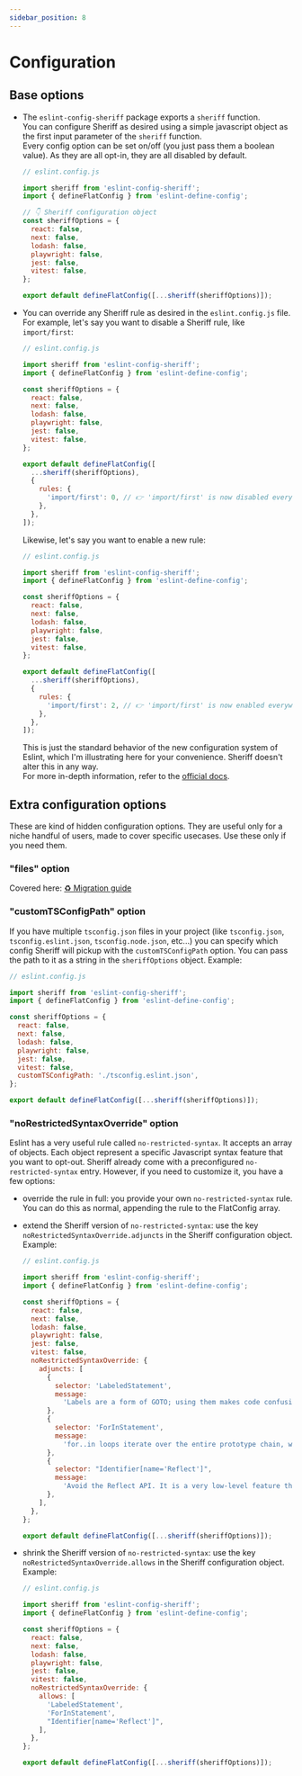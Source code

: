 ```yaml
---
sidebar_position: 8
---
```


# Configuration

## Base options

- The `eslint-config-sheriff` package exports a `sheriff` function.<br />
  You can configure Sheriff as desired using a simple javascript object as the first input parameter of the `sheriff` function.<br />
  Every config option can be set on/off (you just pass them a boolean value). As they are all opt-in, they are all disabled by default.

  ```js
  // eslint.config.js

  import sheriff from 'eslint-config-sheriff';
  import { defineFlatConfig } from 'eslint-define-config';

  // 👇 Sheriff configuration object
  const sheriffOptions = {
    react: false,
    next: false,
    lodash: false,
    playwright: false,
    jest: false,
    vitest: false,
  };

  export default defineFlatConfig([...sheriff(sheriffOptions)]);
  ```

- You can override any Sheriff rule as desired in the `eslint.config.js` file.<br />
  For example, let's say you want to disable a Sheriff rule, like `import/first`:

  ```js
  // eslint.config.js

  import sheriff from 'eslint-config-sheriff';
  import { defineFlatConfig } from 'eslint-define-config';

  const sheriffOptions = {
    react: false,
    next: false,
    lodash: false,
    playwright: false,
    jest: false,
    vitest: false,
  };

  export default defineFlatConfig([
    ...sheriff(sheriffOptions),
    {
      rules: {
        'import/first': 0, // 👉 'import/first' is now disabled everywhere.
      },
    },
  ]);
  ```

  Likewise, let's say you want to enable a new rule:

  ```js
  // eslint.config.js

  import sheriff from 'eslint-config-sheriff';
  import { defineFlatConfig } from 'eslint-define-config';

  const sheriffOptions = {
    react: false,
    next: false,
    lodash: false,
    playwright: false,
    jest: false,
    vitest: false,
  };

  export default defineFlatConfig([
    ...sheriff(sheriffOptions),
    {
      rules: {
        'import/first': 2, // 👉 'import/first' is now enabled everywhere.
      },
    },
  ]);
  ```

  This is just the standard behavior of the new configuration system of Eslint, which I'm illustrating here for your convenience. Sheriff doesn't alter this in any way.<br />
  For more in-depth information, refer to the [official docs](https://eslint.org/docs/latest/user-guide/configuring/configuration-files-new).

## Extra configuration options

These are kind of hidden configuration options. They are useful only for a niche handful of users, made to cover specific usecases. Use these only if you need them.

### "files" option

Covered here: [♻ Migration guide](#migration-guide)

### "customTSConfigPath" option

If you have multiple `tsconfig.json` files in your project (like `tsconfig.json`, `tsconfig.eslint.json`, `tsconfig.node.json`, etc...) you can specify which config Sheriff will pickup with the `customTSConfigPath` option.
You can pass the path to it as a string in the `sheriffOptions` object. Example:

```js
// eslint.config.js

import sheriff from 'eslint-config-sheriff';
import { defineFlatConfig } from 'eslint-define-config';

const sheriffOptions = {
  react: false,
  next: false,
  lodash: false,
  playwright: false,
  jest: false,
  vitest: false,
  customTSConfigPath: './tsconfig.eslint.json',
};

export default defineFlatConfig([...sheriff(sheriffOptions)]);
```

### "noRestrictedSyntaxOverride" option

Eslint has a very useful rule called `no-restricted-syntax`. It accepts an array of objects. Each object represent a specific Javascript syntax feature that you want to opt-out.
Sheriff already come with a preconfigured `no-restricted-syntax` entry. However, if you need to customize it, you have a few options:

- override the rule in full: you provide your own `no-restricted-syntax` rule. You can do this as normal, appending the rule to the FlatConfig array.
- extend the Sheriff version of `no-restricted-syntax`: use the key `noRestrictedSyntaxOverride.adjuncts` in the Sheriff configuration object. Example:

  ```js
  // eslint.config.js

  import sheriff from 'eslint-config-sheriff';
  import { defineFlatConfig } from 'eslint-define-config';

  const sheriffOptions = {
    react: false,
    next: false,
    lodash: false,
    playwright: false,
    jest: false,
    vitest: false,
    noRestrictedSyntaxOverride: {
      adjuncts: [
        {
          selector: 'LabeledStatement',
          message:
            'Labels are a form of GOTO; using them makes code confusing and hard to maintain and understand.',
        },
        {
          selector: 'ForInStatement',
          message:
            'for..in loops iterate over the entire prototype chain, which is virtually never what you want. Use Object.{keys,values,entries}, and iterate over the resulting array.',
        },
        {
          selector: "Identifier[name='Reflect']",
          message:
            'Avoid the Reflect API. It is a very low-level feature that has only rare and specific use-cases if building complex and hacky libraries. There is no need to use this feature for any kind of normal development.',
        },
      ],
    },
  };

  export default defineFlatConfig([...sheriff(sheriffOptions)]);
  ```

- shrink the Sheriff version of `no-restricted-syntax`: use the key `noRestrictedSyntaxOverride.allows` in the Sheriff configuration object. Example:

  ```js
  // eslint.config.js

  import sheriff from 'eslint-config-sheriff';
  import { defineFlatConfig } from 'eslint-define-config';

  const sheriffOptions = {
    react: false,
    next: false,
    lodash: false,
    playwright: false,
    jest: false,
    vitest: false,
    noRestrictedSyntaxOverride: {
      allows: [
        'LabeledStatement',
        'ForInStatement',
        "Identifier[name='Reflect']",
      ],
    },
  };

  export default defineFlatConfig([...sheriff(sheriffOptions)]);
  ```
